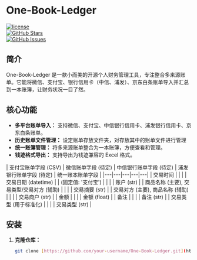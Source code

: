 # One-Book-Ledger

[![license](https://img.shields.io/badge/license-MIT-blue.svg)](LICENSE)  
[![GitHub Stars](https://img.shields.io/github/stars/your-username/One-Book-Ledger)](https://github.com/your-username/One-Book-Ledger/stargazers)  
[![GitHub Issues](https://img.shields.io/github/issues/your-username/One-Book-Ledger)](https://github.com/your-username/One-Book-Ledger/issues)

## 简介

One-Book-Ledger 是一款小而美的开源个人财务管理工具，专注整合多来源账单。它能将微信、支付宝、银行信用卡（中信、浦发）、京东白条账单导入并汇总到一本账簿，让财务状况一目了然。

## 核心功能

* **多平台账单导入：** 支持微信、支付宝、中信银行信用卡、浦发银行信用卡、京东白条账单。
* **历史账单文件管理：** 设定账单存放文件夹，对存放其中的账单文件进行管理
* **统一账簿管理：** 将多来源账单整合为一本账簿，方便查看和管理。
* **钱迹格式导出：** 支持导出为钱迹兼容的 Excel 格式。





| 支付宝账单字段 (CSV) | 微信账单字段 (待定) | 中信银行账单字段 (待定) | 浦发银行账单字段 (待定) | 统一账本账单字段 | |---|---|---|---|---| | 交易时间 |  |  |  | 交易日期 (datetime) | | (固定值: '支付宝') |  |  |  | 账户 (str) | | 商品名称 (主要), 交易类型/交易对方 (辅助) |  |  |  | 交易摘要 (str) | | 交易对方 (主要), 商品名称 (辅助) |  |  |  | 交易商户 (str) | | 金额 |  |  |  | 金额 (float) | | 备注 |  |  |  | 备注 (str) | | 交易类型 (用于标准化) |  |  |  | 交易类型 (str) |

## 安装

1. **克隆仓库：**
   ```bash
   git clone [https://github.com/your-username/One-Book-Ledger.git](https://www.google.com/search?q=https://github.com/your-username/One-Book-Ledger.git)
